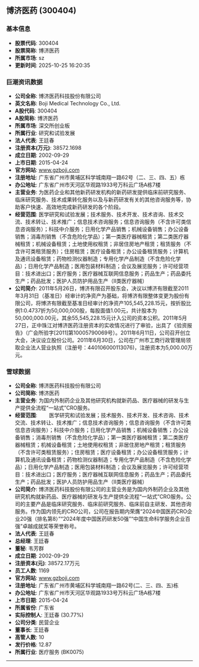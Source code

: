 ## 博济医药 (300404)

### 基本信息

- **股票代码**: 300404
- **股票简称**: 博济医药
- **所属市场**: sz
- **更新时间**: 2025-10-25 16:20:35

### 巨潮资讯数据

- **公司全称**: 博济医药科技股份有限公司
- **英文名称**: Boji Medical Technology Co., Ltd.
- **A股代码**: 300404
- **A股简称**: 博济医药
- **所属市场**: 深交所创业板
- **所属行业**: 研究和试验发展
- **法人代表**: 王廷春
- **注册资本(万元)**: 38572.1698
- **成立日期**: 2002-09-29
- **上市日期**: 2015-04-24
- **官方网站**: www.gzboji.com
- **注册地址**: 广东省广州市黄埔区科学城南翔一路62号（二、三、四、五）栋
- **办公地址**: 广东省广州市天河区华观路1933号万科云广场A栋7楼
- **主营业务**: 为医药企业和其他新药研发机构的新药研发提供临床前研究服务、临床研究服务、技术成果转化服务以及与新药研发有关的其他咨询服务等，协助客户快速、高效地完成新药研发的各个阶段。
- **经营范围**: 医学研究和试验发展；技术服务、技术开发、技术咨询、技术交流、技术转让、技术推广；信息技术咨询服务；信息咨询服务（不含许可类信息咨询服务）；科技中介服务；日用化学产品销售；机械设备销售；办公设备销售；消毒剂销售（不含危险化学品）；第一类医疗器械租赁；第二类医疗器械租赁；机械设备租赁；土地使用权租赁；非居住房地产租赁；租赁服务（不含许可类租赁服务）；住房租赁；医疗设备租赁；办公设备租赁服务；计算机及通讯设备租赁；药物检测仪器制造；专用化学产品制造（不含危险化学品）；日用化学产品制造；医用包装材料制造；会议及展览服务；许可经营项目：技术进出口；医疗服务；医疗器械互联网信息服务；药品生产；药品委托生产；药品批发；医护人员防护用品生产（Ⅱ类医疗器械）
- **公司简介**: 2011年5月26日，博济有限召开股东会，决议以博济有限截至2011年3月31日（基准日）经审计的净资产为基础，将博济有限整体变更为股份有限公司，将博济有限截至基准日经审计的净资产105,545,228.15元，按折股比例1:0.4737折为50,000,000股，每股面值1.00元，共计股本为50,000,000.00元，其余55,545,228.15元计入公司的资本公积。2011年5月27日，正中珠江对博济医药注册资本的实收情况进行了审验，出具了《验资报告》（广会所验字[2011]第10005790069号）。2011年6月11日，公司召开创立大会，决议设立股份公司。2011年6月30日，公司在广州市工商行政管理局领取企业法人营业执照（注册号：440106000113076)，注册资本为5,000.00万元。

### 雪球数据

- **公司全称**: 博济医药科技股份有限公司
- **公司简称**: 博济医药
- **主营业务**: 为国内外制药企业及其他研究机构就新药品、医疗器械的研发与生产提供全流程“一站式”CRO服务。
- **经营范围**: 　　医学研究和试验发展；技术服务、技术开发、技术咨询、技术交流、技术转让、技术推广；信息技术咨询服务；信息咨询服务（不含许可类信息咨询服务）；科技中介服务；日用化学产品销售；机械设备销售；办公设备销售；消毒剂销售（不含危险化学品）；第一类医疗器械租赁；第二类医疗器械租赁；机械设备租赁；土地使用权租赁；非居住房地产租赁；租赁服务（不含许可类租赁服务）；住房租赁；医疗设备租赁；办公设备租赁服务；计算机及通讯设备租赁；药物检测仪器制造；专用化学产品制造（不含危险化学品）；日用化学产品制造；医用包装材料制造；会议及展览服务；许可经营项目：技术进出口；医疗服务；医疗器械互联网信息服务；药品生产；药品委托生产；药品批发；医护人员防护用品生产（Ⅱ类医疗器械）
- **公司简介**: 博济医药科技股份有限公司的主营业务是为国内外制药企业及其他研究机构就新药品、医疗器械的研发与生产提供全流程“一站式”CRO服务。公司的主要产品是临床研究服务、临床前研究服务、临床前自主研发、其他咨询服务。作为国内领先的CRO公司，公司在报告期内荣膺“2024中国医药CRO企业20强（排名第8）”“2024年度中国医药研发50强”“中国生命科学服务企业百强”卓越成就奖等荣誉称号。
- **法人代表**: 王廷春
- **总经理**: 王廷春
- **董秘**: 韦芳群
- **成立日期**: 2002-09-29
- **注册资本(元)**: 38572.17万元
- **员工人数**: 1169
- **官方网站**: www.gzboji.com
- **注册地址**: 广东省广州市黄埔区科学城南翔一路62号(二、三、四、五)栋
- **办公地址**: 广东省广州市天河区华观路1933号万科云广场A栋7楼
- **上市日期**: 2015-04-24
- **所属省份**: 广东省
- **实际控制人**: 王廷春 (30.77%)
- **公司分类**: 民营企业
- **董事长**: 王廷春
- **高管人数**: 10
- **发行价格**: 12.87
- **所属行业**: 医疗服务 (BK0075)

---